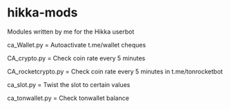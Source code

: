# hikka-mods
Modules written by me for the Hikka userbot

ca_Wallet.py = Autoactivate t.me/wallet cheques

CA_crypto.py = Check coin rate every 5 minutes

CA_rocketcrypto.py = Check coin rate every 5 minutes in t.me/tonrocketbot

ca_slot.py = Twist the slot to certain values

ca_tonwallet.py = Check tonwallet balance
